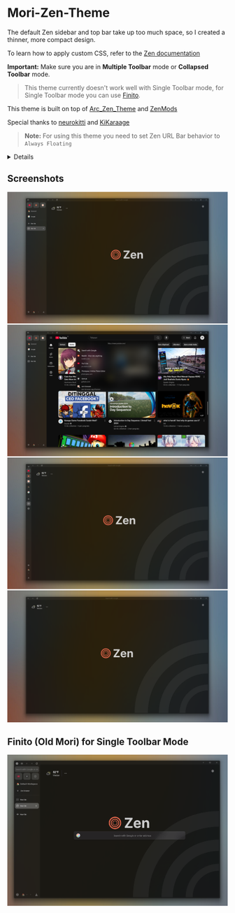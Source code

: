 # Mori-Zen-Theme

The default Zen sidebar and top bar take up too much space, so I created a thinner, more compact design.

To learn how to apply custom CSS, refer to the [Zen documentation](https://docs.zen-browser.app/guides/live-editing)

**Important:** Make sure you are in **Multiple Toolbar** mode or **Collapsed Toolbar** mode. 
 > This theme currently doesn't work well with Single Toolbar mode, for Single Toolbar mode you can use [Finito](https://github.com/ikoshura/Mori-Zen-Theme/releases/tag/v.0.9).

This theme is built on top of [Arc_Zen_Theme](https://github.com/neurokitti/Arc_Zen_Theme/tree/main) and [ZenMods](https://github.com/KiKaraage/ZenMods/tree/main/%5BSetup%5D%20Arc%20Mode%20on%20Zen)

Special thanks to [neurokitti](https://github.com/neurokitti) and [KiKaraage](https://github.com/KiKaraage)

> **Note:** For using this theme you need to set Zen URL Bar behavior to `Always Floating`
   <details closed>
      
   > ![zenurlbar](https://github.com/user-attachments/assets/b30fa53e-eea8-4148-818e-ef902eaf7597)
  
   </details>

## Screenshots

![Screenshot 1](https://github.com/ikoshura/Mori-Zen-Theme/blob/main/Assets/Screenshot1.png)  
![Screenshot 2](https://github.com/ikoshura/Mori-Zen-Theme/blob/main/Assets/Screenshot.png)  
![Screenshot 3](https://github.com/ikoshura/Mori-Zen-Theme/blob/main/Assets/Screenshot3.png)  
![Screenshot 4](https://github.com/ikoshura/Mori-Zen-Theme/blob/main/Assets/Screenshot4.png)

## Finito (Old Mori) for Single Toolbar Mode
![Finito](https://github.com/ikoshura/Mori-Zen-Theme/blob/main/Assets/Screenshot5.png)
